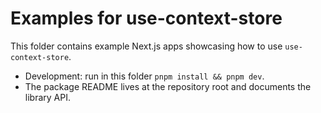 # Examples for use-context-store

This folder contains example Next.js apps showcasing how to use `use-context-store`.

- Development: run in this folder `pnpm install && pnpm dev`.
- The package README lives at the repository root and documents the library API.
